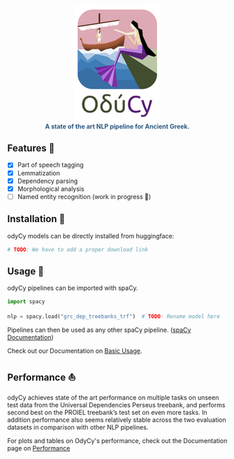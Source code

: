 <p align="center">
  <img width="200" src="docs/_static/logo_with_text_below.svg">
  <div align="center" style="color: #2c5882; font-weight: bold; font-size: 14px; margin-top: -16px;">
    A state of the art NLP pipeline for Ancient Greek.
  </div>
</p>

## Features :mount_fuji:

 - [x] Part of speech tagging
 - [x] Lemmatization
 - [x] Dependency parsing
 - [x] Morphological analysis
 - [ ] Named entity recognition (work in progress :construction:)

## Installation :sunrise:

odyCy models can be directly installed from huggingface:

```bash
# TODO: We have to add a proper download link
```

## Usage :whale:

odyCy pipelines can be imported with spaCy.

```python
import spacy

nlp = spacy.load("grc_dep_treebanks_trf")  # TODO: Rename model here
```

Pipelines can then be used as any other spaCy pipeline.
([spaCy Documentation](https://spacy.io/usage))

Check out our Documentation on [Basic Usage](https://centre-for-humanities-computing.github.io/odyCy/getting_started.html).

## Performance :boat:

odyCy achieves state of the art performance on multiple tasks on unseen test data from the Universal Dependencies Perseus treebank,
and performs second best on the PROIEL treebank’s test set on even more tasks.
In addition performance also seems relatively stable across the two evaluation datasets in comparison with other NLP pipelines.

For plots and tables on OdyCy's performance, check out the Documentation page on [Performance](https://centre-for-humanities-computing.github.io/odyCy/performance.html)

